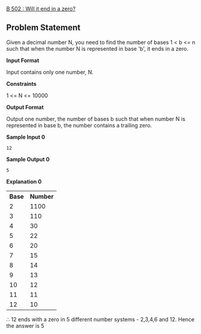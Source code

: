 [B 502 : Will it end in a zero?](https://www.hackerrank.com/contests/may-jun-2023-ccc-lbrce-coding-practice-open/challenges/alls-well-that-ends-in-a-zero)

**Problem Statement**
---
Given a decimal number N, you need to find the number of bases 1 < b <= n such that when the number N is represented in base 'b', it ends in a zero.

**Input Format**

Input contains only one number, N.

**Constraints**

1 <= N <= 10000

**Output Format**

Output one number, the number of bases b such that when number N is represented in base b, the number contains a trailing zero.

**Sample Input 0**

```
12
```

**Sample Output 0**

```
5
```

**Explanation 0**

<table>
    <tr>
        <th>Base</th>
        <th>Number</th>
    </tr>
    <tr><td>2</td><td>1100</td></tr>
    <tr><td>3</td><td>110</td></tr>
    <tr><td>4</td><td>30</td></tr>
    <tr><td>5</td><td>22</td></tr>
    <tr><td>6</td><td>20</td></tr>
    <tr><td>7</td><td>15</td></tr>
    <tr><td>8</td><td>14</td></tr>
    <tr><td>9</td><td>13</td></tr>
    <tr><td>10</td><td>12</td></tr>
    <tr><td>11</td><td>11</td></tr>
    <tr><td>12</td><td>10</td></tr>
</table>

$\therefore$ 12 ends with a zero in 5 different number systems - 2,3,4,6 and 12. Hence the answer is 5